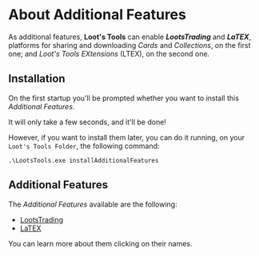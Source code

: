 # About Additional Features

As additional features, **Loot's Tools** can enable ***LootsTrading*** and ***LaTEX***, platforms for sharing and downloading *Cards* and *Collections*, on the first one; and *Loot's Tools EXtensions* (LTEX), on the second one.

## Installation

On the first startup you'll be prompted whether you want to install this *Additional Features*.

It will only take a few seconds, and it'll be done!

However, if you want to install them later, you can do it running, on your ```Loot's Tools Folder```, the following command:

```.\LootsTools.exe installAdditionalFeatures```

## Additional Features

The *Additional Features* available are the following:

- [LootsTrading](lootsTrading)
- [LaTEX](latex)

You can learn more about them clicking on their names.

